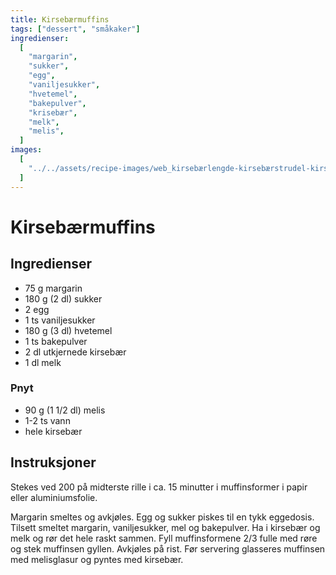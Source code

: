 ```yaml
---
title: Kirsebærmuffins
tags: ["dessert", "småkaker"]
ingredienser:
  [
    "margarin",
    "sukker",
    "egg",
    "vaniljesukker",
    "hvetemel",
    "bakepulver",
    "krisebær",
    "melk",
    "melis",
  ]
images:
  [
    "../../assets/recipe-images/web_kirsebærlengde-kirsebærstrudel-kirsebærmuffins.jpg",
  ]
---
```


# Kirsebærmuffins

## Ingredienser

- 75 g margarin
- 180 g (2 dl) sukker
- 2 egg
- 1 ts vaniljesukker
- 180 g (3 dl) hvetemel
- 1 ts bakepulver
- 2 dl utkjernede kirsebær
- 1 dl melk

### Pnyt

- 90 g (1 1/2 dl) melis
- 1-2 ts vann
- hele kirsebær

## Instruksjoner

Stekes ved 200 på midterste rille i ca. 15 minutter i muffinsformer i papir eller aluminiumsfolie.

Margarin smeltes og avkjøles. Egg og sukker piskes til en tykk eggedosis. Tilsett smeltet margarin, vaniljesukker, mel og bakepulver. Ha i kirsebær og melk og rør det hele raskt sammen. Fyll muffinsformene 2/3 fulle med røre og stek muffinsen gyllen. Avkjøles på rist. Før servering glasseres muffinsen med melisglasur og pyntes med kirsebær.

